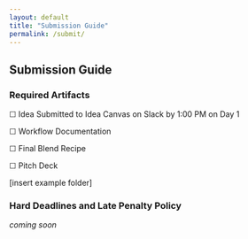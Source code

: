 ```yaml
---
layout: default
title: "Submission Guide"
permalink: /submit/
---
```


## Submission Guide

### Required Artifacts 

☐ Idea Submitted to Idea Canvas on Slack by 1:00 PM on Day 1

☐ Workflow Documentation

☐ Final Blend Recipe

☐ Pitch Deck

[insert example folder]

### Hard Deadlines and Late Penalty Policy 
_coming soon_

